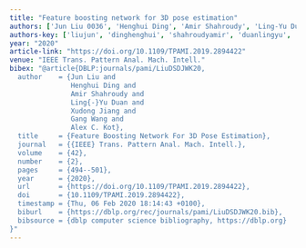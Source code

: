 ```yaml
---
title: "Feature boosting network for 3D pose estimation"
authors: ['Jun Liu 0036', 'Henghui Ding', 'Amir Shahroudy', 'Ling-Yu Duan', 'Xudong Jiang', 'Gang Wang 0012', 'Alex C. Kot']
authors-key: ['liujun', 'dinghenghui', 'shahroudyamir', 'duanlingyu', 'jiangxudong', 'wanggang', 'c.alex']
year: "2020"
article-link: "https://doi.org/10.1109/TPAMI.2019.2894422"
venue: "IEEE Trans. Pattern Anal. Mach. Intell."
bibex: "@article{DBLP:journals/pami/LiuDSDJWK20,
  author    = {Jun Liu and
               Henghui Ding and
               Amir Shahroudy and
               Ling{-}Yu Duan and
               Xudong Jiang and
               Gang Wang and
               Alex C. Kot},
  title     = {Feature Boosting Network For 3D Pose Estimation},
  journal   = {{IEEE} Trans. Pattern Anal. Mach. Intell.},
  volume    = {42},
  number    = {2},
  pages     = {494--501},
  year      = {2020},
  url       = {https://doi.org/10.1109/TPAMI.2019.2894422},
  doi       = {10.1109/TPAMI.2019.2894422},
  timestamp = {Thu, 06 Feb 2020 18:14:43 +0100},
  biburl    = {https://dblp.org/rec/journals/pami/LiuDSDJWK20.bib},
  bibsource = {dblp computer science bibliography, https://dblp.org}
}"
---
```

